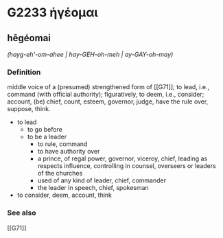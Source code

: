 # G2233 ἡγέομαι

## hēgéomai

_(hayg-eh'-om-ahee | hay-GEH-oh-meh | ay-GAY-oh-may)_

### Definition

middle voice of a (presumed) strengthened form of [[G71]]; to lead, i.e., command (with official authority); figuratively, to deem, i.e., consider; account, (be) chief, count, esteem, governor, judge, have the rule over, suppose, think.

- to lead
  - to go before
  - to be a leader
    - to rule, command
    - to have authority over
    - a prince, of regal power, governor, viceroy, chief, leading as respects influence, controlling in counsel, overseers or leaders of the churches
    - used of any kind of leader, chief, commander
    - the leader in speech, chief, spokesman
- to consider, deem, account, think

### See also

[[G71]]

